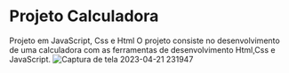# Projeto Calculadora
Projeto em JavaScript, Css e Html 
O projeto consiste no desenvolvimento de uma calculadora com as ferramentas de desenvolvimento Html,Css e JavaScript.
![Captura de tela 2023-04-21 231947](https://user-images.githubusercontent.com/95497356/233757027-920ea1c8-f5bb-418c-b55e-f41db796d285.png)
